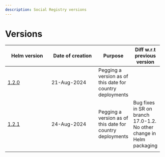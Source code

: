 ```yaml
---
description: Social Registry versions
---
```


# Versions

<table><thead><tr><th width="149">Helm version</th><th width="160">Date of creation</th><th>Purpose</th><th>Diff w.r.t previous version</th></tr></thead><tbody><tr><td><a href="https://github.com/OpenG2P/openg2p-social-registry-deployment/tree/1.2.0/charts">1.2.0</a></td><td>21-Aug-2024</td><td>Pegging a version as of this date for country deployments</td><td></td></tr><tr><td><a href="https://github.com/OpenG2P/openg2p-social-registry-deployment/releases/tag/v1.2.1">1.2.1</a></td><td>24-Aug-2024</td><td>Pegging a version as of this date for country deployments</td><td>Bug fixes in SR on branch 17.0-1.2.  No other change in Helm packaging</td></tr><tr><td></td><td></td><td></td><td></td></tr></tbody></table>

